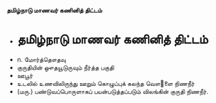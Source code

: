 **தமிழ்நாடு மாணவர் கணினித் திட்டம்**
- # தமிழ்நாடு மாணவர் கணினித் திட்டம்
- n. மோர்த்தௌதவு
- குருதியின் ஔதயூடுருவும் நீர்த்த பகுதி
- ஊபூர்
- உடலில் உணவிலிருந்து ஊறும் கொழுப்புக் கலந்த வௌ஢ளை நிணநீர்
- (மரு.) பண்டுவப்பொருளாகப் பயன்படுத்தப்படும் விலங்கின் குருதி நிணநீர்.

